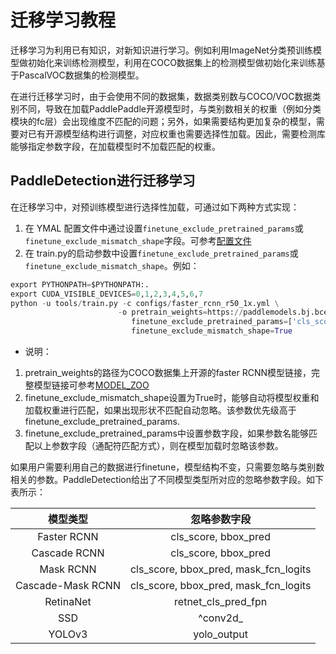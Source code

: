 # 迁移学习教程

迁移学习为利用已有知识，对新知识进行学习。例如利用ImageNet分类预训练模型做初始化来训练检测模型，利用在COCO数据集上的检测模型做初始化来训练基于PascalVOC数据集的检测模型。

在进行迁移学习时，由于会使用不同的数据集，数据类别数与COCO/VOC数据类别不同，导致在加载PaddlePaddle开源模型时，与类别数相关的权重（例如分类模块的fc层）会出现维度不匹配的问题；另外，如果需要结构更加复杂的模型，需要对已有开源模型结构进行调整，对应权重也需要选择性加载。因此，需要检测库能够指定参数字段，在加载模型时不加载匹配的权重。

## PaddleDetection进行迁移学习

在迁移学习中，对预训练模型进行选择性加载，可通过如下两种方式实现：

1. 在 YMAL 配置文件中通过设置`finetune_exclude_pretrained_params`或`finetune_exclude_mismatch_shape`字段。可参考[配置文件](https://github.com/PaddlePaddle/PaddleDetection/blob/master/configs/yolov3_mobilenet_v1_fruit.yml#L15)
2. 在 train.py的启动参数中设置`finetune_exclude_pretrained_params`或`finetune_exclude_mismatch_shape`。例如：

```python
export PYTHONPATH=$PYTHONPATH:.
export CUDA_VISIBLE_DEVICES=0,1,2,3,4,5,6,7
python -u tools/train.py -c configs/faster_rcnn_r50_1x.yml \
                        -o pretrain_weights=https://paddlemodels.bj.bcebos.com/object_detection/faster_rcnn_r50_1x.tar \
                           finetune_exclude_pretrained_params=['cls_score','bbox_pred'] \
                           finetune_exclude_mismatch_shape=True
```

* 说明：

1. pretrain\_weights的路径为COCO数据集上开源的faster RCNN模型链接，完整模型链接可参考[MODEL_ZOO](../MODEL_ZOO_cn.md)
2. finetune\_exclude\_mismatch\_shape设置为True时，能够自动将模型权重和加载权重进行匹配，如果出现形状不匹配自动忽略。该参数优先级高于finetune\_exclude\_pretrained\_params.
3. finetune\_exclude\_pretrained\_params中设置参数字段，如果参数名能够匹配以上参数字段（通配符匹配方式），则在模型加载时忽略该参数。

如果用户需要利用自己的数据进行finetune，模型结构不变，只需要忽略与类别数相关的参数。PaddleDetection给出了不同模型类型所对应的忽略参数字段。如下表所示：</br>

|      模型类型      |             忽略参数字段                  |
| :----------------: | :---------------------------------------: |
|     Faster RCNN    |          cls\_score, bbox\_pred           |
|     Cascade RCNN   |          cls\_score, bbox\_pred           |
|       Mask RCNN    | cls\_score, bbox\_pred, mask\_fcn\_logits |
|  Cascade-Mask RCNN | cls\_score, bbox\_pred, mask\_fcn\_logits |
|      RetinaNet     |           retnet\_cls\_pred\_fpn          |
|        SSD         |                ^conv2d\_                  |
|       YOLOv3       |              yolo\_output                 |
